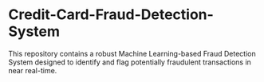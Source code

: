 # Credit-Card-Fraud-Detection-System
This repository contains a robust Machine Learning-based Fraud Detection System designed to identify and flag potentially fraudulent transactions in near real-time.

